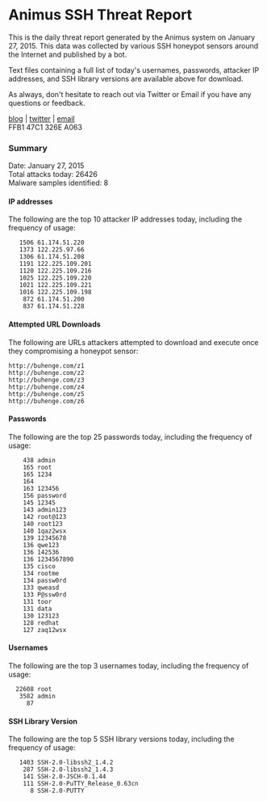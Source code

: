 # Animus SSH Threat Report

This is the daily threat report generated by the Animus system on January 27, 2015. This data was collected by various SSH honeypot sensors around the Internet and published by a bot.  

Text files containing a full list of today's usernames, passwords, attacker IP addresses, and SSH library versions are available above for download.  

As always, don't hesitate to reach out via Twitter or Email if you have any questions or feedback.  

[blog](http://morris.guru) | [twitter](https://twitter.com/andrew___morris) | [email](mailto:andrew@morris.guru)  
FFB1 47C1 326E A063  

### Summary

Date: January 27, 2015  
Total attacks today: 26426  
Malware samples identified: 8 

#### IP addresses
The following are the top 10 attacker IP addresses today, including the frequency of usage:
```
   1506 61.174.51.220
   1373 122.225.97.66
   1306 61.174.51.208
   1191 122.225.109.201
   1120 122.225.109.216
   1025 122.225.109.220
   1021 122.225.109.221
   1016 122.225.109.198
    872 61.174.51.200
    837 61.174.51.228
```

#### Attempted URL Downloads
The following are URLs attackers attempted to download and execute once they compromising a honeypot sensor:
```
http://buhenge.com/z1
http://buhenge.com/z2
http://buhenge.com/z3
http://buhenge.com/z4
http://buhenge.com/z5
http://buhenge.com/z6
```

#### Passwords
The following are the top 25 passwords today, including the frequency of usage:
```
    438 admin
    165 root
    165 1234
    164 
    163 123456
    156 password
    145 12345
    143 admin123
    142 root@123
    140 root123
    140 1qaz2wsx
    139 12345678
    136 qwe123
    136 142536
    136 1234567890
    135 cisco
    134 rootme
    134 passw0rd
    133 qweasd
    133 P@ssw0rd
    131 toor
    131 data
    130 123123
    128 redhat
    127 zaq12wsx
```

#### Usernames
The following are the top 3 usernames today, including the frequency of usage:
```
  22608 root
   3582 admin
     87 
```

#### SSH Library Version
The following are the top 5 SSH library versions today, including the frequency of usage:
```
   1403 SSH-2.0-libssh2_1.4.2
    287 SSH-2.0-libssh2_1.4.3
    141 SSH-2.0-JSCH-0.1.44
    111 SSH-2.0-PuTTY_Release_0.63cn
      8 SSH-2.0-PUTTY
```
